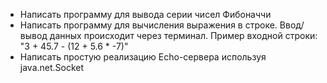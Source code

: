 - Написать программу для вывода серии чисел Фибоначчи
- Написать программу для вычисления выражения в строке. Ввод/вывод данных происходит через терминал. Пример входной строки: "3 + 45.7 - (12 + 5.6 * -7)"
- Написать простую реализацию Echo-сервера используя java.net.Socket